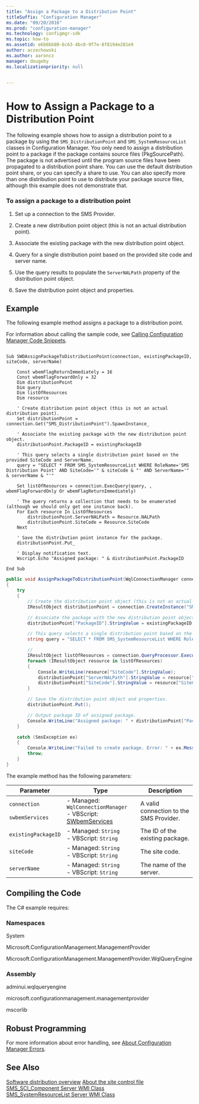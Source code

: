```yaml
---
title: "Assign a Package to a Distribution Point"
titleSuffix: "Configuration Manager"
ms.date: "09/20/2016"
ms.prod: "configuration-manager"
ms.technology: configmgr-sdk
ms.topic: how-to
ms.assetid: e6b6bb80-6c63-4bc0-9f7e-8f8194e281e9
author: aczechowski
ms.author: aaroncz
manager: dougeby
ms.localizationpriority: null


---
```

# How to Assign a Package to a Distribution Point
The following example shows how to assign a distribution point to a package by using the `SMS_DistributionPoint` and `SMS_SystemResourceList` classes in Configuration Manager. You only need to assign a distribution point to a package if the package contains source files (PkgSourcePath). The package is not advertised until the program source files have been propagated to a distribution point share. You can use the default distribution point share, or you can specify a share to use. You can also specify more than one distribution point to use to distribute your package source files, although this example does not demonstrate that.  

### To assign a package to a distribution point  

1.  Set up a connection to the SMS Provider.  

2.  Create a new distribution point object (this is not an actual distribution point).  

3.  Associate the existing package with the new distribution point object.  

4.  Query for a single distribution point based on the provided site code and server name.  

5.  Use the query results to populate the `ServerNALPath` property of the distribution point object.  

6.  Save the distribution point object and properties.  

## Example  
 The following example method assigns a package to a distribution point.  

 For information about calling the sample code, see [Calling Configuration Manager Code Snippets](../../../../develop/core/understand/calling-code-snippets.md).  

```vbs  

Sub SWDAssignPackageToDistributionPoint(connection, existingPackageID, siteCode, serverName)  

    Const wbemFlagReturnImmediately = 16  
    Const wbemFlagForwardOnly = 32  
    Dim distributionPoint  
    Dim query  
    Dim listOfResources  
    Dim resource  

    ' Create distribution point object (this is not an actual distribution point).  
    Set distributionPoint = connection.Get("SMS_DistributionPoint").SpawnInstance_  

    ' Associate the existing package with the new distribution point object.  
    distributionPoint.PackageID = existingPackageID       

    ' This query selects a single distribution point based on the provided SiteCode and ServerName.  
    query = "SELECT * FROM SMS_SystemResourceList WHERE RoleName='SMS Distribution Point' AND SiteCode='" & siteCode & "' AND ServerName='" & serverName & "'"  

    Set listOfResources = connection.ExecQuery(query, , wbemFlagForwardOnly Or wbemFlagReturnImmediately)  

    ' The query returns a collection that needs to be enumerated (although we should only get one instance back).  
    For Each resource In ListOfResources        
        distributionPoint.ServerNALPath = Resource.NALPath  
        distributionPoint.SiteCode = Resource.SiteCode          
    Next  

    ' Save the distribution point instance for the package.  
    distributionPoint.Put_   

    ' Display notification text.  
    Wscript.Echo "Assigned package: " & distributionPoint.PackageID   

End Sub  
```  

```c#  
public void AssignPackageToDistributionPoint(WqlConnectionManager connection, string existingPackageID, string siteCode, string serverName)  
{  
    try  
    {  
        // Create the distribution point object (this is not an actual distribution point).  
        IResultObject distributionPoint = connection.CreateInstance("SMS_DistributionPoint");  

        // Associate the package with the new distribution point object.   
        distributionPoint["PackageID"].StringValue = existingPackageID;  

        // This query selects a single distribution point based on the provided siteCode and serverName.  
        string query = "SELECT * FROM SMS_SystemResourceList WHERE RoleName='SMS Distribution Point' AND SiteCode='" + siteCode + "' AND ServerName='" + serverName + "'";  

        //   
        IResultObject listOfResources = connection.QueryProcessor.ExecuteQuery(query);  
        foreach (IResultObject resource in listOfResources)  
        {  
            Console.WriteLine(resource["SiteCode"].StringValue);  
            distributionPoint["ServerNALPath"].StringValue = resource["NALPath"].StringValue;  
            distributionPoint["SiteCode"].StringValue = resource["SiteCode"].StringValue;  
        }  

        // Save the distribution point object and properties.  
        distributionPoint.Put();  

        // Output package ID of assigned package.  
        Console.WriteLine("Assigned package: " + distributionPoint["PackageID"].StringValue);  
    }  

    catch (SmsException ex)  
    {  
        Console.WriteLine("Failed to create package. Error: " + ex.Message);  
        throw;  
    }  
}  
```  

 The example method has the following parameters:  

|Parameter|Type|Description|  
|---------------|----------|-----------------|  
|`connection`<br /><br /> `swbemServices`|-   Managed: `WqlConnectionManager`<br />-   VBScript: [SWbemServices](/windows/win32/wmisdk/swbemservices)|A valid connection to the SMS Provider.|  
|`existingPackageID`|-   Managed: `String`<br />-   VBScript: `String`|The ID of the existing package.|  
|`siteCode`|-   Managed: `String`<br />-   VBScript: `String`|The site code.|  
|`serverName`|-   Managed: `String`<br />-   VBScript: `String`|The name of the server.|  

## Compiling the Code  
 The C# example requires:  

### Namespaces  
 System  

 Microsoft.ConfigurationManagement.ManagementProvider  

 Microsoft.ConfigurationManagement.ManagementProvider.WqlQueryEngine  

### Assembly  
 adminui.wqlqueryengine  

 microsoft.configurationmanagement.managementprovider  

 mscorlib  

## Robust Programming  
 For more information about error handling, see [About Configuration Manager Errors](../../../../develop/core/understand/about-configuration-manager-errors.md).  

## See Also  
 [Software distribution overview](software-distribution-overview.md)
 [About the site control file](../../understand/about-the-configuration-manager-site-control-file.md)
 [SMS_SCI_Component Server WMI Class](../../../../develop/reference/core/servers/configure/sms_sci_component-server-wmi-class.md)   
 [SMS_SystemResourceList Server WMI Class](../../../../develop/reference/core/servers/configure/sms_systemresourcelist-server-wmi-class.md)
